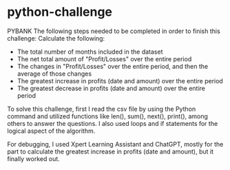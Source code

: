 # python-challenge
PYBANK
The following steps needed to be completed in order to finish this challenge:
Calculate the following:
- The total number of months included in the dataset
- The net total amount of "Profit/Losses" over the entire period
- The changes in "Profit/Losses" over the entire period, and then the average of those changes
- The greatest increase in profits (date and amount) over the entire period
- The greatest decrease in profits (date and amount) over the entire period

To solve this challenge, first I read the csv file by using the Python command and utilized functions like len(), sum(), next(), print(), among others to answer the questions. 
I also used loops and if statements for the logical aspect of the algorithm. 

For debugging, I used Xpert Learning Assistant and ChatGPT, mostly for the part to calculate the greatest increase in profits (date and amount), but it finally worked out. 



